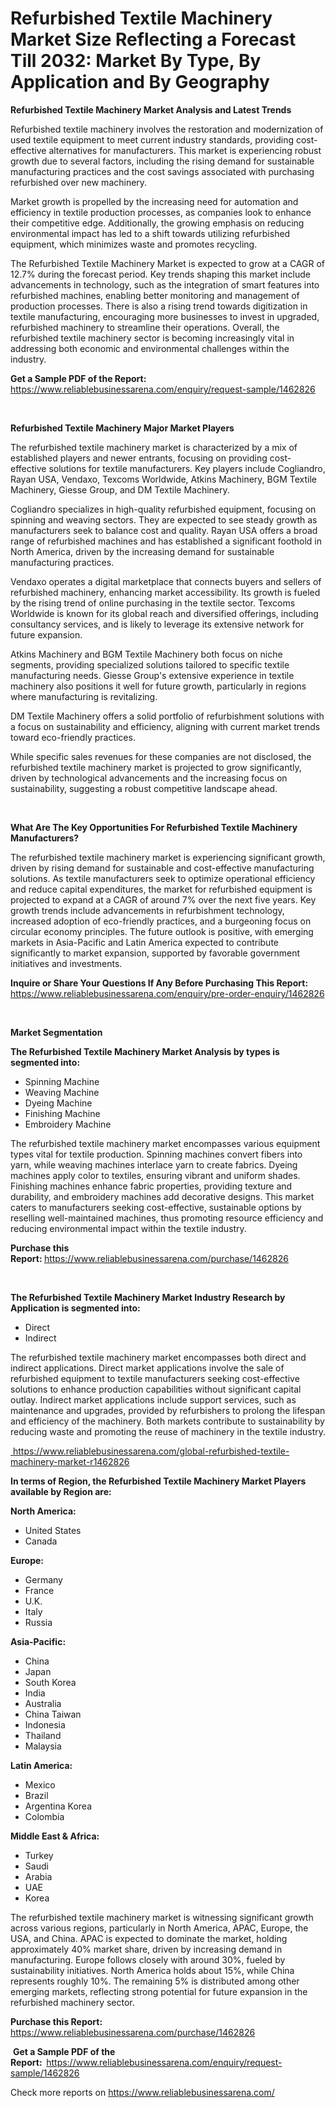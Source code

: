 <p><h1>Refurbished Textile Machinery Market Size Reflecting a Forecast Till 2032: Market By Type, By Application and By Geography</h1></p><p><strong>Refurbished Textile Machinery Market Analysis and Latest Trends</strong></p>
<p><p>Refurbished textile machinery involves the restoration and modernization of used textile equipment to meet current industry standards, providing cost-effective alternatives for manufacturers. This market is experiencing robust growth due to several factors, including the rising demand for sustainable manufacturing practices and the cost savings associated with purchasing refurbished over new machinery.</p><p>Market growth is propelled by the increasing need for automation and efficiency in textile production processes, as companies look to enhance their competitive edge. Additionally, the growing emphasis on reducing environmental impact has led to a shift towards utilizing refurbished equipment, which minimizes waste and promotes recycling.</p><p>The Refurbished Textile Machinery Market is expected to grow at a CAGR of 12.7% during the forecast period. Key trends shaping this market include advancements in technology, such as the integration of smart features into refurbished machines, enabling better monitoring and management of production processes. There is also a rising trend towards digitization in textile manufacturing, encouraging more businesses to invest in upgraded, refurbished machinery to streamline their operations. Overall, the refurbished textile machinery sector is becoming increasingly vital in addressing both economic and environmental challenges within the industry.</p></p>
<p><strong>Get a Sample PDF of the Report:&nbsp;</strong> <a href="https://www.reliablebusinessarena.com/enquiry/request-sample/1462826?utm_campaign=2439&utm_medium=2&utm_source=Github&utm_content=ia&utm_term=27022025&utm_id=refurbished-textile-machinery">https://www.reliablebusinessarena.com/enquiry/request-sample/1462826</a></p>
<p>&nbsp;</p>
<p><strong>Refurbished Textile Machinery Major Market Players</strong></p>
<p><p>The refurbished textile machinery market is characterized by a mix of established players and newer entrants, focusing on providing cost-effective solutions for textile manufacturers. Key players include Cogliandro, Rayan USA, Vendaxo, Texcoms Worldwide, Atkins Machinery, BGM Textile Machinery, Giesse Group, and DM Textile Machinery.</p><p>Cogliandro specializes in high-quality refurbished equipment, focusing on spinning and weaving sectors. They are expected to see steady growth as manufacturers seek to balance cost and quality. Rayan USA offers a broad range of refurbished machines and has established a significant foothold in North America, driven by the increasing demand for sustainable manufacturing practices.</p><p>Vendaxo operates a digital marketplace that connects buyers and sellers of refurbished machinery, enhancing market accessibility. Its growth is fueled by the rising trend of online purchasing in the textile sector. Texcoms Worldwide is known for its global reach and diversified offerings, including consultancy services, and is likely to leverage its extensive network for future expansion.</p><p>Atkins Machinery and BGM Textile Machinery both focus on niche segments, providing specialized solutions tailored to specific textile manufacturing needs. Giesse Group's extensive experience in textile machinery also positions it well for future growth, particularly in regions where manufacturing is revitalizing.</p><p>DM Textile Machinery offers a solid portfolio of refurbishment solutions with a focus on sustainability and efficiency, aligning with current market trends toward eco-friendly practices.</p><p>While specific sales revenues for these companies are not disclosed, the refurbished textile machinery market is projected to grow significantly, driven by technological advancements and the increasing focus on sustainability, suggesting a robust competitive landscape ahead.</p></p>
<p>&nbsp;</p>
<p><strong>What Are The Key Opportunities For Refurbished Textile Machinery Manufacturers?</strong></p>
<p><p>The refurbished textile machinery market is experiencing significant growth, driven by rising demand for sustainable and cost-effective manufacturing solutions. As textile manufacturers seek to optimize operational efficiency and reduce capital expenditures, the market for refurbished equipment is projected to expand at a CAGR of around 7% over the next five years. Key growth trends include advancements in refurbishment technology, increased adoption of eco-friendly practices, and a burgeoning focus on circular economy principles. The future outlook is positive, with emerging markets in Asia-Pacific and Latin America expected to contribute significantly to market expansion, supported by favorable government initiatives and investments.</p></p>
<p><strong>Inquire or Share Your Questions If Any Before Purchasing This Report:</strong> <a href="https://www.reliablebusinessarena.com/enquiry/pre-order-enquiry/1462826?utm_campaign=2439&utm_medium=2&utm_source=Github&utm_content=ia&utm_term=27022025&utm_id=refurbished-textile-machinery">https://www.reliablebusinessarena.com/enquiry/pre-order-enquiry/1462826</a></p>
<p>&nbsp;</p>
<p><strong>Market Segmentation</strong></p>
<p><strong>The Refurbished Textile Machinery Market Analysis by types is segmented into:</strong></p>
<p><ul><li>Spinning Machine</li><li>Weaving Machine</li><li>Dyeing Machine</li><li>Finishing Machine</li><li>Embroidery Machine</li></ul></p>
<p><p>The refurbished textile machinery market encompasses various equipment types vital for textile production. Spinning machines convert fibers into yarn, while weaving machines interlace yarn to create fabrics. Dyeing machines apply color to textiles, ensuring vibrant and uniform shades. Finishing machines enhance fabric properties, providing texture and durability, and embroidery machines add decorative designs. This market caters to manufacturers seeking cost-effective, sustainable options by reselling well-maintained machines, thus promoting resource efficiency and reducing environmental impact within the textile industry.</p></p>
<p><strong>Purchase this Report:&nbsp;</strong><a href="https://www.reliablebusinessarena.com/purchase/1462826?utm_campaign=2439&utm_medium=2&utm_source=Github&utm_content=ia&utm_term=27022025&utm_id=refurbished-textile-machinery">https://www.reliablebusinessarena.com/purchase/1462826</a></p>
<p>&nbsp;</p>
<p><strong>The Refurbished Textile Machinery Market Industry Research by Application is segmented into:</strong></p>
<p><ul><li>Direct</li><li>Indirect</li></ul></p>
<p><p>The refurbished textile machinery market encompasses both direct and indirect applications. Direct market applications involve the sale of refurbished equipment to textile manufacturers seeking cost-effective solutions to enhance production capabilities without significant capital outlay. Indirect market applications include support services, such as maintenance and upgrades, provided by refurbishers to prolong the lifespan and efficiency of the machinery. Both markets contribute to sustainability by reducing waste and promoting the reuse of machinery in the textile industry.</p></p>
<p><a href="https://www.reliablebusinessarena.com/global-refurbished-textile-machinery-market-r1462826?utm_campaign=2439&utm_medium=2&utm_source=Github&utm_content=ia&utm_term=27022025&utm_id=refurbished-textile-machinery">&nbsp;https://www.reliablebusinessarena.com/global-refurbished-textile-machinery-market-r1462826</a></p>
<p><strong>In terms of Region, the Refurbished Textile Machinery Market Players available by Region are:</strong></p>
<p>
    <p> <strong> North America: </strong>
        <ul>
            <li>United States</li>
            <li>Canada</li>
        </ul>
        </p> 
    <p> <strong> Europe: </strong>
        <ul>
            <li>Germany</li>
            <li>France</li>
            <li>U.K.</li>
            <li>Italy</li>
            <li>Russia</li>
        </ul>
        </p> 
    <p> <strong> Asia-Pacific: </strong>
        <ul>
            <li>China</li>
            <li>Japan</li>
            <li>South Korea</li>
            <li>India</li>
            <li>Australia</li>
            <li>China Taiwan</li>
            <li>Indonesia</li>
            <li>Thailand</li>
            <li>Malaysia</li>
        </ul>
        </p> 
    <p> <strong> Latin America: </strong>
        <ul>
            <li>Mexico</li>
            <li>Brazil</li>
            <li>Argentina Korea</li>
            <li>Colombia</li>
        </ul>
        </p> 
    <p> <strong> Middle East & Africa: </strong>
        <ul>
            <li>Turkey</li>
            <li>Saudi</li>
            <li>Arabia</li>
            <li>UAE</li>
            <li>Korea</li>
        </ul>
    </p>
    </p>
<p><p>The refurbished textile machinery market is witnessing significant growth across various regions, particularly in North America, APAC, Europe, the USA, and China. APAC is expected to dominate the market, holding approximately 40% market share, driven by increasing demand in manufacturing. Europe follows closely with around 30%, fueled by sustainability initiatives. North America holds about 15%, while China represents roughly 10%. The remaining 5% is distributed among other emerging markets, reflecting strong potential for future expansion in the refurbished machinery sector.</p></p>
<p><strong>Purchase this Report: </strong><a href="https://www.reliablebusinessarena.com/purchase/1462826?utm_campaign=2439&utm_medium=2&utm_source=Github&utm_content=ia&utm_term=27022025&utm_id=refurbished-textile-machinery">https://www.reliablebusinessarena.com/purchase/1462826</a></p>
<p>&nbsp;<strong>Get a Sample PDF of the Report:&nbsp;&nbsp;</strong><a href="https://www.reliablebusinessarena.com/enquiry/request-sample/1462826?utm_campaign=2439&utm_medium=2&utm_source=Github&utm_content=ia&utm_term=27022025&utm_id=refurbished-textile-machinery">https://www.reliablebusinessarena.com/enquiry/request-sample/1462826</a></p>
<p><strong></strong></p>
<p>Check more reports on <a href="https://www.reliablebusinessarena.com/?utm_campaign=2439&utm_medium=2&utm_source=Github&utm_content=ia&utm_term=27022025&utm_id=refurbished-textile-machinery">https://www.reliablebusinessarena.com/</a></p>